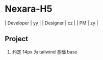 # Nexara-H5
| Developer | yy |
| Designer | cz |
| PM | zy |

## Project
1. 约定 14px 为 tailwind 基础 base
